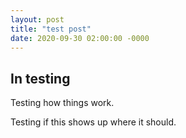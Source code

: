 ```yaml
---
layout: post
title: "test post"
date: 2020-09-30 02:00:00 -0000
---
```


## In testing

Testing how things work.

Testing if this shows up where it should.
